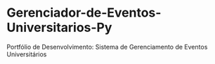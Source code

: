 # Gerenciador-de-Eventos-Universitarios-Py
Portfólio de Desenvolvimento: Sistema de Gerenciamento de Eventos Universitários
